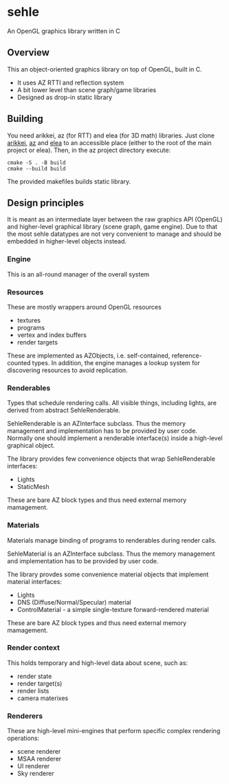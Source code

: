 # sehle
An OpenGL graphics library written in C

## Overview
This an object-oriented graphics library on top of OpenGL, built in C.
- It uses AZ RTTI and reflection system
- A bit lower level than scene graph/game libraries
- Designed as drop-in static library

## Building
You need arikkei, az (for RTT) and elea (for 3D math) libraries. Just clone [arikkei](https://github.com/lauris71/arikkei), [az](https://github.com/lauris71/az) and [elea](https://github.com/lauris71/elea) to an accessible place (either to the root of the main project or elea).
Then, in the az project directory execute:

    cmake -S . -B build
    cmake --build build

The provided makefiles builds static library.

## Design principles
It is meant as an intermediate layer between the raw graphics API (OpenGL) and higher-level graphical library (scene graph, game engine). Due to that the most sehle datatypes are not very convenient to manage and should be embedded in higher-level objects instead.

### Engine
This is an all-round manager of the overall system

### Resources
These are mostly wrappers around OpenGL resources
- textures
- programs
- vertex and index buffers
- render targets

These are implemented as AZObjects, i.e. self-contained, reference-counted types. In addition, the engine manages a lookup system for discovering resources to avoid replication.

### Renderables
Types that schedule rendering calls. All visible things, including lights, are derived from abstract SehleRenderable.

SehleRenderable is an AZInterface subclass. Thus the memory management and implementation has to be provided by user code. Normally one should implement a renderable interface(s) inside a high-level graphical object.

The library provides few convenience objects that wrap SehleRenderable interfaces:
- Lights
- StaticMesh

These are bare AZ block types and thus need external memory mamagement.

### Materials
Materials manage binding of programs to renderables during render calls.

SehleMaterial is an AZInterface subclass. Thus the memory management and implementation has to be provided by user code. 

The library provdes some convenience material objects that implement material interfaces:
- Lights
- DNS (Diffuse/Normal/Specular) material
- ControlMaterial - a simple single-texture forward-rendered material

These are bare AZ block types and thus need external memory mamagement.

### Render context
This holds temporary and high-level data about scene, such as:
- render state
- render target(s)
- render lists
- camera materixes

### Renderers
These are high-level mini-engines that perform specific complex rendering operations:
- scene renderer
- MSAA renderer
- UI renderer
- Sky renderer
